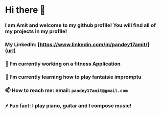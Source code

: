 # Hi there 👋


### I am Amit and welcome to my github profile! You will find all of my projects in my profile!

### My LinkedIn: [https://www.linkedin.com/in/pandey17amit/](url)

### 🔭 I’m currently working on a fitness Application

### 🌱 I’m currently learning how to play fantaisie impromptu

###  📫 How to reach me: email: `pandey17amit@gmail.com`

### ⚡ Fun fact: I play piano, guitar and I compose music!
